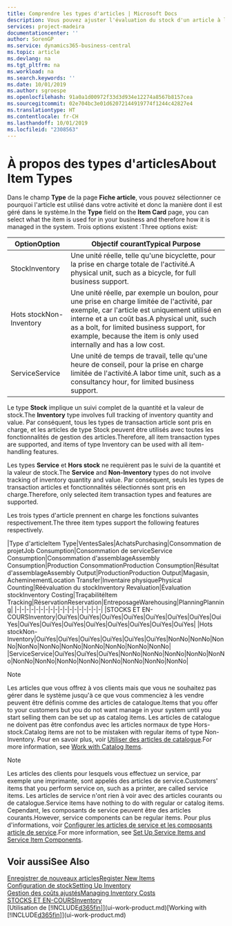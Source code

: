 ```yaml
---
title: Comprendre les types d'articles | Microsoft Docs
description: Vous pouvez ajuster l'évaluation du stock d'un article à l'aide des méthodes FIFO ou d'évaluation stock moyen, par exemple, lorsque les coûts article sont modifiés pour des motifs autres que les transactions.
services: project-madeira
documentationcenter: ''
author: SorenGP
ms.service: dynamics365-business-central
ms.topic: article
ms.devlang: na
ms.tgt_pltfrm: na
ms.workload: na
ms.search.keywords: ''
ms.date: 10/01/2019
ms.author: sgroespe
ms.openlocfilehash: 91a0a1d00972f33d3d934e12274a8567b8157cea
ms.sourcegitcommit: 02e704bc3e01d62072144919774f1244c42827e4
ms.translationtype: HT
ms.contentlocale: fr-CH
ms.lasthandoff: 10/01/2019
ms.locfileid: "2308563"
---
```

# <a name="about-item-types"></a><span data-ttu-id="8398d-103">À propos des types d'articles</span><span class="sxs-lookup"><span data-stu-id="8398d-103">About Item Types</span></span>
<span data-ttu-id="8398d-104">Dans le champ **Type** de la page **Fiche article**, vous pouvez sélectionner ce pourquoi l'article est utilisé dans votre activité et donc la manière dont il est géré dans le système.</span><span class="sxs-lookup"><span data-stu-id="8398d-104">In the **Type** field on the **Item Card** page, you can select what the item is used for in your business and therefore how it is managed in the system.</span></span> <span data-ttu-id="8398d-105">Trois options existent :</span><span class="sxs-lookup"><span data-stu-id="8398d-105">Three options exist:</span></span>

|<span data-ttu-id="8398d-106">Option</span><span class="sxs-lookup"><span data-stu-id="8398d-106">Option</span></span>|<span data-ttu-id="8398d-107">Objectif courant</span><span class="sxs-lookup"><span data-stu-id="8398d-107">Typical Purpose</span></span>|
|------|-----------|
|<span data-ttu-id="8398d-108">Stock</span><span class="sxs-lookup"><span data-stu-id="8398d-108">Inventory</span></span>|<span data-ttu-id="8398d-109">Une unité réelle, telle qu'une bicyclette, pour la prise en charge totale de l'activité.</span><span class="sxs-lookup"><span data-stu-id="8398d-109">A physical unit, such as a bicycle, for full business support.</span></span>|
|<span data-ttu-id="8398d-110">Hots stock</span><span class="sxs-lookup"><span data-stu-id="8398d-110">Non-Inventory</span></span>|<span data-ttu-id="8398d-111">Une unité réelle, par exemple un boulon, pour une prise en charge limitée de l'activité, par exemple, car l'article est uniquement utilisé en interne et a un coût bas.</span><span class="sxs-lookup"><span data-stu-id="8398d-111">A physical unit, such as a bolt, for limited business support, for example, because the item is only used internally and has a low cost.</span></span>|
|<span data-ttu-id="8398d-112">Service</span><span class="sxs-lookup"><span data-stu-id="8398d-112">Service</span></span>|<span data-ttu-id="8398d-113">Une unité de temps de travail, telle qu'une heure de conseil, pour la prise en charge limitée de l'activité.</span><span class="sxs-lookup"><span data-stu-id="8398d-113">A labor time unit, such as a consultancy hour, for limited business support.</span></span>|

<span data-ttu-id="8398d-114">Le type **Stock** implique un suivi complet de la quantité et la valeur de stock.</span><span class="sxs-lookup"><span data-stu-id="8398d-114">The **Inventory** type involves full tracking of inventory quantity and value.</span></span> <span data-ttu-id="8398d-115">Par conséquent, tous les types de transaction article sont pris en charge, et les articles de type Stock peuvent être utilisés avec toutes les fonctionnalités de gestion des articles.</span><span class="sxs-lookup"><span data-stu-id="8398d-115">Therefore, all item transaction types are supported, and items of type Inventory can be used with all item-handling features.</span></span>

<span data-ttu-id="8398d-116">Les types **Service** et **Hors stock** ne requièrent pas le suivi de la quantité et la valeur de stock.</span><span class="sxs-lookup"><span data-stu-id="8398d-116">The **Service** and **Non-Inventory** types do not involve tracking of inventory quantity and value.</span></span> <span data-ttu-id="8398d-117">Par conséquent, seuls les types de transaction articles et fonctionnalités sélectionnés sont pris en charge.</span><span class="sxs-lookup"><span data-stu-id="8398d-117">Therefore, only selected item transaction types and features are supported.</span></span>

<span data-ttu-id="8398d-118">Les trois types d'article prennent en charge les fonctions suivantes respectivement.</span><span class="sxs-lookup"><span data-stu-id="8398d-118">The three item types support the following features respectively.</span></span>

|<span data-ttu-id="8398d-119">Type d'article</span><span class="sxs-lookup"><span data-stu-id="8398d-119">Item Type</span></span>|<span data-ttu-id="8398d-120">Ventes</span><span class="sxs-lookup"><span data-stu-id="8398d-120">Sales</span></span>|<span data-ttu-id="8398d-121">Achats</span><span class="sxs-lookup"><span data-stu-id="8398d-121">Purchasing</span></span>|<span data-ttu-id="8398d-122">Consommation de projet</span><span class="sxs-lookup"><span data-stu-id="8398d-122">Job Consumption</span></span>|<span data-ttu-id="8398d-123">Consommation de service</span><span class="sxs-lookup"><span data-stu-id="8398d-123">Service Consumption</span></span>|<span data-ttu-id="8398d-124">Consommation d'assemblage</span><span class="sxs-lookup"><span data-stu-id="8398d-124">Assembly Consumption</span></span>|<span data-ttu-id="8398d-125">Production Consommation</span><span class="sxs-lookup"><span data-stu-id="8398d-125">Production Consumption</span></span>|<span data-ttu-id="8398d-126">Résultat d'assemblage</span><span class="sxs-lookup"><span data-stu-id="8398d-126">Assembly Output</span></span>|<span data-ttu-id="8398d-127">Production</span><span class="sxs-lookup"><span data-stu-id="8398d-127">Production Output</span></span>|<span data-ttu-id="8398d-128">Magasin, Acheminement</span><span class="sxs-lookup"><span data-stu-id="8398d-128">Location Transfer</span></span>|<span data-ttu-id="8398d-129">Inventaire physique</span><span class="sxs-lookup"><span data-stu-id="8398d-129">Physical Counting</span></span>|<span data-ttu-id="8398d-130">Réévaluation du stock</span><span class="sxs-lookup"><span data-stu-id="8398d-130">Inventory Revaluation</span></span>|<span data-ttu-id="8398d-131">Évaluation stock</span><span class="sxs-lookup"><span data-stu-id="8398d-131">Inventory Costing</span></span>|<span data-ttu-id="8398d-132">Traçabilité</span><span class="sxs-lookup"><span data-stu-id="8398d-132">Item Tracking</span></span>|<span data-ttu-id="8398d-133">Réservation</span><span class="sxs-lookup"><span data-stu-id="8398d-133">Reservation</span></span>|<span data-ttu-id="8398d-134">Entreposage</span><span class="sxs-lookup"><span data-stu-id="8398d-134">Warehousing</span></span>|<span data-ttu-id="8398d-135">Planning</span><span class="sxs-lookup"><span data-stu-id="8398d-135">Planning</span></span>|
|-|-|-|-|-|-|-|-|-|-|-|-|-|-|-|-|-|-|
|<span data-ttu-id="8398d-136">STOCKS ET EN-COURS</span><span class="sxs-lookup"><span data-stu-id="8398d-136">Inventory</span></span>|<span data-ttu-id="8398d-137">Oui</span><span class="sxs-lookup"><span data-stu-id="8398d-137">Yes</span></span>|<span data-ttu-id="8398d-138">Oui</span><span class="sxs-lookup"><span data-stu-id="8398d-138">Yes</span></span>|<span data-ttu-id="8398d-139">Oui</span><span class="sxs-lookup"><span data-stu-id="8398d-139">Yes</span></span>|<span data-ttu-id="8398d-140">Oui</span><span class="sxs-lookup"><span data-stu-id="8398d-140">Yes</span></span>|<span data-ttu-id="8398d-141">Oui</span><span class="sxs-lookup"><span data-stu-id="8398d-141">Yes</span></span>|<span data-ttu-id="8398d-142">Oui</span><span class="sxs-lookup"><span data-stu-id="8398d-142">Yes</span></span>|<span data-ttu-id="8398d-143">Oui</span><span class="sxs-lookup"><span data-stu-id="8398d-143">Yes</span></span>|<span data-ttu-id="8398d-144">Oui</span><span class="sxs-lookup"><span data-stu-id="8398d-144">Yes</span></span>|<span data-ttu-id="8398d-145">Oui</span><span class="sxs-lookup"><span data-stu-id="8398d-145">Yes</span></span>|<span data-ttu-id="8398d-146">Oui</span><span class="sxs-lookup"><span data-stu-id="8398d-146">Yes</span></span>|<span data-ttu-id="8398d-147">Oui</span><span class="sxs-lookup"><span data-stu-id="8398d-147">Yes</span></span>|<span data-ttu-id="8398d-148">Oui</span><span class="sxs-lookup"><span data-stu-id="8398d-148">Yes</span></span>|<span data-ttu-id="8398d-149">Oui</span><span class="sxs-lookup"><span data-stu-id="8398d-149">Yes</span></span>|<span data-ttu-id="8398d-150">Oui</span><span class="sxs-lookup"><span data-stu-id="8398d-150">Yes</span></span>|<span data-ttu-id="8398d-151">Oui</span><span class="sxs-lookup"><span data-stu-id="8398d-151">Yes</span></span>|<span data-ttu-id="8398d-152">Oui</span><span class="sxs-lookup"><span data-stu-id="8398d-152">Yes</span></span>|
|<span data-ttu-id="8398d-153">Hots stock</span><span class="sxs-lookup"><span data-stu-id="8398d-153">Non-Inventory</span></span>|<span data-ttu-id="8398d-154">Oui</span><span class="sxs-lookup"><span data-stu-id="8398d-154">Yes</span></span>|<span data-ttu-id="8398d-155">Oui</span><span class="sxs-lookup"><span data-stu-id="8398d-155">Yes</span></span>|<span data-ttu-id="8398d-156">Oui</span><span class="sxs-lookup"><span data-stu-id="8398d-156">Yes</span></span>|<span data-ttu-id="8398d-157">Oui</span><span class="sxs-lookup"><span data-stu-id="8398d-157">Yes</span></span>|<span data-ttu-id="8398d-158">Oui</span><span class="sxs-lookup"><span data-stu-id="8398d-158">Yes</span></span>|<span data-ttu-id="8398d-159">Oui</span><span class="sxs-lookup"><span data-stu-id="8398d-159">Yes</span></span>|<span data-ttu-id="8398d-160">Non</span><span class="sxs-lookup"><span data-stu-id="8398d-160">No</span></span>|<span data-ttu-id="8398d-161">Non</span><span class="sxs-lookup"><span data-stu-id="8398d-161">No</span></span>|<span data-ttu-id="8398d-162">Non</span><span class="sxs-lookup"><span data-stu-id="8398d-162">No</span></span>|<span data-ttu-id="8398d-163">Non</span><span class="sxs-lookup"><span data-stu-id="8398d-163">No</span></span>|<span data-ttu-id="8398d-164">Non</span><span class="sxs-lookup"><span data-stu-id="8398d-164">No</span></span>|<span data-ttu-id="8398d-165">Non</span><span class="sxs-lookup"><span data-stu-id="8398d-165">No</span></span>|<span data-ttu-id="8398d-166">Non</span><span class="sxs-lookup"><span data-stu-id="8398d-166">No</span></span>|<span data-ttu-id="8398d-167">Non</span><span class="sxs-lookup"><span data-stu-id="8398d-167">No</span></span>|<span data-ttu-id="8398d-168">Non</span><span class="sxs-lookup"><span data-stu-id="8398d-168">No</span></span>|<span data-ttu-id="8398d-169">Non</span><span class="sxs-lookup"><span data-stu-id="8398d-169">No</span></span>|
|<span data-ttu-id="8398d-170">Service</span><span class="sxs-lookup"><span data-stu-id="8398d-170">Service</span></span>|<span data-ttu-id="8398d-171">Oui</span><span class="sxs-lookup"><span data-stu-id="8398d-171">Yes</span></span>|<span data-ttu-id="8398d-172">Oui</span><span class="sxs-lookup"><span data-stu-id="8398d-172">Yes</span></span>|<span data-ttu-id="8398d-173">Oui</span><span class="sxs-lookup"><span data-stu-id="8398d-173">Yes</span></span>|<span data-ttu-id="8398d-174">Non</span><span class="sxs-lookup"><span data-stu-id="8398d-174">No</span></span>|<span data-ttu-id="8398d-175">Non</span><span class="sxs-lookup"><span data-stu-id="8398d-175">No</span></span>|<span data-ttu-id="8398d-176">Non</span><span class="sxs-lookup"><span data-stu-id="8398d-176">No</span></span>|<span data-ttu-id="8398d-177">Non</span><span class="sxs-lookup"><span data-stu-id="8398d-177">No</span></span>|<span data-ttu-id="8398d-178">Non</span><span class="sxs-lookup"><span data-stu-id="8398d-178">No</span></span>|<span data-ttu-id="8398d-179">Non</span><span class="sxs-lookup"><span data-stu-id="8398d-179">No</span></span>|<span data-ttu-id="8398d-180">Non</span><span class="sxs-lookup"><span data-stu-id="8398d-180">No</span></span>|<span data-ttu-id="8398d-181">Non</span><span class="sxs-lookup"><span data-stu-id="8398d-181">No</span></span>|<span data-ttu-id="8398d-182">Non</span><span class="sxs-lookup"><span data-stu-id="8398d-182">No</span></span>|<span data-ttu-id="8398d-183">Non</span><span class="sxs-lookup"><span data-stu-id="8398d-183">No</span></span>|<span data-ttu-id="8398d-184">Non</span><span class="sxs-lookup"><span data-stu-id="8398d-184">No</span></span>|<span data-ttu-id="8398d-185">Non</span><span class="sxs-lookup"><span data-stu-id="8398d-185">No</span></span>|<span data-ttu-id="8398d-186">Non</span><span class="sxs-lookup"><span data-stu-id="8398d-186">No</span></span>|

> [!NOTE]
> <span data-ttu-id="8398d-187">Les articles que vous offrez à vos clients mais que vous ne souhaitez pas gérer dans le système jusqu'à ce que vous commenciez à les vendre peuvent être définis comme des articles de catalogue.</span><span class="sxs-lookup"><span data-stu-id="8398d-187">Items that you offer to your customers but you do not want manage in your system until you start selling them can be set up as catalog items.</span></span> <span data-ttu-id="8398d-188">Les articles de catalogue ne doivent pas être confondus avec les articles normaux de type Hors-stock.</span><span class="sxs-lookup"><span data-stu-id="8398d-188">Catalog items are not to be mistaken with regular items of type Non-Inventory.</span></span> <span data-ttu-id="8398d-189">Pour en savoir plus, voir [Utiliser des articles de catalogue](inventory-how-work-nonstock-items.md).</span><span class="sxs-lookup"><span data-stu-id="8398d-189">For more information, see [Work with Catalog Items](inventory-how-work-nonstock-items.md).</span></span>

> [!NOTE]
> <span data-ttu-id="8398d-190">Les articles des clients pour lesquels vous effectuez un service, par exemple une imprimante, sont appelés des articles de service.</span><span class="sxs-lookup"><span data-stu-id="8398d-190">Customers' items that you perform service on, such as a printer, are called service items.</span></span> <span data-ttu-id="8398d-191">Les articles de service n'ont rien à voir avec des articles courants ou de catalogue.</span><span class="sxs-lookup"><span data-stu-id="8398d-191">Service items have nothing to do with regular or catalog items.</span></span> <span data-ttu-id="8398d-192">Cependant, les composants de service peuvent être des articles courants.</span><span class="sxs-lookup"><span data-stu-id="8398d-192">However, service components can be regular items.</span></span> <span data-ttu-id="8398d-193">Pour plus d'informations, voir [Configurer les articles de service et les composants article de service](service-how-setup-service-items.md).</span><span class="sxs-lookup"><span data-stu-id="8398d-193">For more information, see [Set Up Service Items and Service Item Components](service-how-setup-service-items.md).</span></span>

## <a name="see-also"></a><span data-ttu-id="8398d-194">Voir aussi</span><span class="sxs-lookup"><span data-stu-id="8398d-194">See Also</span></span>
[<span data-ttu-id="8398d-195">Enregistrer de nouveaux articles</span><span class="sxs-lookup"><span data-stu-id="8398d-195">Register New Items</span></span>](inventory-how-register-new-items.md)  
[<span data-ttu-id="8398d-196">Configuration de stock</span><span class="sxs-lookup"><span data-stu-id="8398d-196">Setting Up Inventory</span></span>](inventory-setup-inventory.md)  
[<span data-ttu-id="8398d-197">Gestion des coûts ajustés</span><span class="sxs-lookup"><span data-stu-id="8398d-197">Managing Inventory Costs</span></span>](finance-manage-inventory-costs.md)  
[<span data-ttu-id="8398d-198">STOCKS ET EN-COURS</span><span class="sxs-lookup"><span data-stu-id="8398d-198">Inventory</span></span>](inventory-manage-inventory.md)  
<span data-ttu-id="8398d-199">[Utilisation de [!INCLUDE[d365fin](includes/d365fin_md.md)]](ui-work-product.md)</span><span class="sxs-lookup"><span data-stu-id="8398d-199">[Working with [!INCLUDE[d365fin](includes/d365fin_md.md)]](ui-work-product.md)</span></span>
